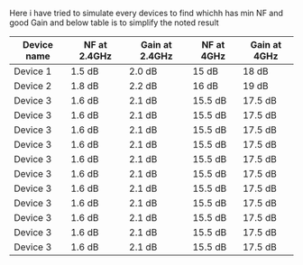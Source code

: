 Here i have tried to simulate every devices to find whichh has min NF and good Gain and below table is to simplify the noted result


| Device name | NF at 2.4GHz | Gain at 2.4GHz |    NF at 4GHz  | Gain at 4GHz |
|-------------|--------------|----------------|----------------|--------------|
| Device 1    | 1.5 dB       | 2.0 dB         | 15 dB          | 18 dB        |
| Device 2    | 1.8 dB       | 2.2 dB         | 16 dB          | 19 dB        |
| Device 3    | 1.6 dB       | 2.1 dB         | 15.5 dB        | 17.5 dB      |
| Device 3    | 1.6 dB       | 2.1 dB         | 15.5 dB        | 17.5 dB      |
| Device 3    | 1.6 dB       | 2.1 dB         | 15.5 dB        | 17.5 dB      |
| Device 3    | 1.6 dB       | 2.1 dB         | 15.5 dB        | 17.5 dB      |
| Device 3    | 1.6 dB       | 2.1 dB         | 15.5 dB        | 17.5 dB      |
| Device 3    | 1.6 dB       | 2.1 dB         | 15.5 dB        | 17.5 dB      |
| Device 3    | 1.6 dB       | 2.1 dB         | 15.5 dB        | 17.5 dB      |
| Device 3    | 1.6 dB       | 2.1 dB         | 15.5 dB        | 17.5 dB      |
| Device 3    | 1.6 dB       | 2.1 dB         | 15.5 dB        | 17.5 dB      |
| Device 3    | 1.6 dB       | 2.1 dB         | 15.5 dB        | 17.5 dB      |
| Device 3    | 1.6 dB       | 2.1 dB         | 15.5 dB        | 17.5 dB      |
